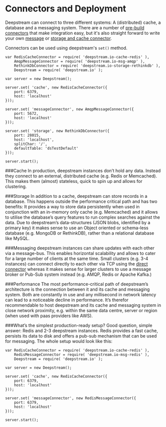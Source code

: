 Connectors and Deployment
===============================

Deepstream can connect to three different systems: A (distributed) cache, a database and a messaging system. There are a number of [pre-build connectors](../download/) that make integration easy, but it's also straight forward to write your own [message](writing-messaging-connector.html) or [storage and cache connector](writing-storage-cache-connector.html).

Connectors can be used using deepstream's `set()` method.

	var RedisCacheConnector = require( 'deepstream.io-cache-redis' ),
		AmqpMessageConnector = require( 'deepstream.io-msg-amqp' ),
		RethinkDbConnector = require( 'deepstream.io-storage-rethinkdb' ),
		Deepstream = require( 'deepstream.io' );

	var server = new Deepstream();

	server.set( 'cache', new RedisCacheConnector({
		port: 6379,
		host: 'localhost' 
	}));

	server.set( 'messageConnector', new AmqpMessageConnector({
		port: 5672,
		host: 'localhost' 
	}));

	server.set( 'storage', new RethinkDbConnector({
		port: 28015,
		host: 'localhost',
		splitChar: '/',
		defaultTable: 'dsTestDefault'
	}));

	server.start();


###Cache
In production, deepstream instances don’t hold any data. Instead they connect to an external, distributed cache (e.g. Redis or Memcached). This makes them (almost) stateless, quick to spin up and allows for clustering.

###Storage
In addition to a cache, deepstream can store records in a database. This happens outside the performance critical path and has two benefits: It provides a way to store data persistently when used in conjunction with an in-memory only cache (e.g. Memcached) and it allows to utilise the database’s query features to run complex searches against the data. Due to deepstream’s data-structures (JSON blobs, identified by a primary key) it makes sense to use an Object oriented or schema-less database (e.g. MongoDB or RethinkDB), rather than a relational database like MySQL.

###Messaging
deepstream instances can share updates with each other via a message-bus. This enables horizontal scalability and allows to cater for a large number of clients at the same time. Small clusters (e.g. 3-4 instances) can connect directly to each other via TCP using the [direct connector](../download/) whereas it makes sense for larger clusters to use a message broker or Pub-Sub system instead (e.g. AMQP, Redis or Apache Kafka.)

###Performance
The most performance-critical path of deepstream’s architecture is the connection between it and its cache and messaging system. Both are constantly in use and any millisecond in network latency can lead to a noticeable decline in performance. It’s therefor recommendable to host deepstream and its cache and messaging system in close network proximity, e.g. within the same data centre, server or region (when used with paas providers like AWS).

###What’s the simplest production-ready setup?
Good question, simple answer: Redis and 2-3 deepstream instances. Redis provides a fast cache, persists its data to disk and offers a pub-sub mechanism that can be used for messaging. The whole setup would look like this:


	var RedisCacheConnector = require( 'deepstream.io-cache-redis' ),
		RedisMessageConnector = require( 'deepstream.io-msg-redis' ),
		Deepstream = require( 'deepstream.io' );

	var server = new Deepstream();

	server.set( 'cache', new RedisCacheConnector({
		port: 6379,
		host: 'localhost' 
	}));

	server.set( 'messageConnector', new RedisMessageConnector({
		port: 6379,
		host: 'localhost' 
	}));

	server.start();